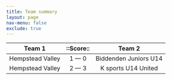 ```yaml
---
title: Team summary
layout: page
nav-menu: false
exclude: true
---
```




|      Team 1      |  ::Score::  |        Team 2         |
|:----------------:|:-----------:|:---------------------:|
| Hempstead Valley | 1 &mdash; 0 | Biddenden Juniors U14 |
| Hempstead Valley | 2 &mdash; 3 |  K sports U14 United  |

 <br /><br /><br />
